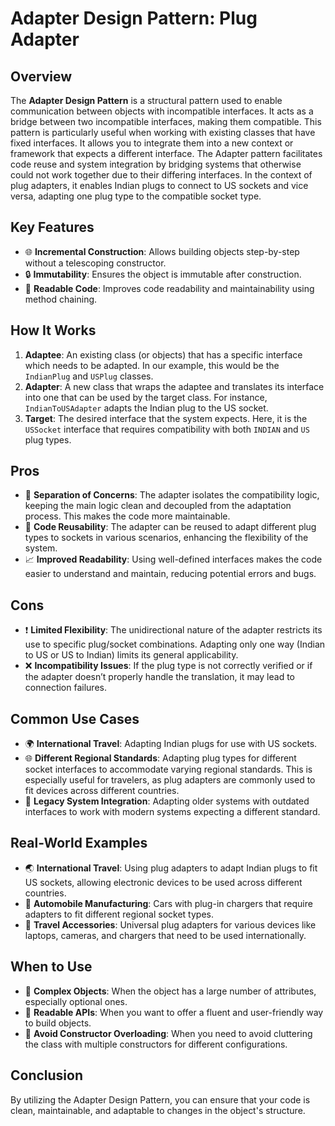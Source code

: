 # Adapter Design Pattern: Plug Adapter

## Overview
The **Adapter Design Pattern** is a structural pattern used to enable communication between objects with incompatible interfaces. It acts as a bridge between two incompatible interfaces, making them compatible. This pattern is particularly useful when working with existing classes that have fixed interfaces. It allows you to integrate them into a new context or framework that expects a different interface. The Adapter pattern facilitates code reuse and system integration by bridging systems that otherwise could not work together due to their differing interfaces. In the context of plug adapters, it enables Indian plugs to connect to US sockets and vice versa, adapting one plug type to the compatible socket type.

## Key Features
- 🌐 **Incremental Construction**: Allows building objects step-by-step without a telescoping constructor.
- 🔒 **Immutability**: Ensures the object is immutable after construction.
- 📖 **Readable Code**: Improves code readability and maintainability using method chaining.

## How It Works
1. **Adaptee**: An existing class (or objects) that has a specific interface which needs to be adapted. In our example, this would be the `IndianPlug` and `USPlug` classes.
2. **Adapter**: A new class that wraps the adaptee and translates its interface into one that can be used by the target class. For instance, `IndianToUSAdapter` adapts the Indian plug to the US socket.
3. **Target**: The desired interface that the system expects. Here, it is the `USSocket` interface that requires compatibility with both `INDIAN` and `US` plug types.

## Pros
- 🔄 **Separation of Concerns**: The adapter isolates the compatibility logic, keeping the main logic clean and decoupled from the adaptation process. This makes the code more maintainable.
- 🔄 **Code Reusability**: The adapter can be reused to adapt different plug types to sockets in various scenarios, enhancing the flexibility of the system.
- 📈 **Improved Readability**: Using well-defined interfaces makes the code easier to understand and maintain, reducing potential errors and bugs.

## Cons
- ❗ **Limited Flexibility**: The unidirectional nature of the adapter restricts its use to specific plug/socket combinations. Adapting only one way (Indian to US or US to Indian) limits its general applicability.
- ❌ **Incompatibility Issues**: If the plug type is not correctly verified or if the adapter doesn’t properly handle the translation, it may lead to connection failures.

## Common Use Cases
- 🌍 **International Travel**: Adapting Indian plugs for use with US sockets.
- 🌐 **Different Regional Standards**: Adapting plug types for different socket interfaces to accommodate varying regional standards. This is especially useful for travelers, as plug adapters are commonly used to fit devices across different countries.
- 🚀 **Legacy System Integration**: Adapting older systems with outdated interfaces to work with modern systems expecting a different standard.

## Real-World Examples
- 🌏 **International Travel**: Using plug adapters to adapt Indian plugs to fit US sockets, allowing electronic devices to be used across different countries.
- 🚗 **Automobile Manufacturing**: Cars with plug-in chargers that require adapters to fit different regional socket types.
- 🎒 **Travel Accessories**: Universal plug adapters for various devices like laptops, cameras, and chargers that need to be used internationally.

## When to Use
- 📐 **Complex Objects**: When the object has a large number of attributes, especially optional ones.
- 📖 **Readable APIs**: When you want to offer a fluent and user-friendly way to build objects.
- 🚫 **Avoid Constructor Overloading**: When you need to avoid cluttering the class with multiple constructors for different configurations.

## Conclusion
By utilizing the Adapter Design Pattern, you can ensure that your code is clean, maintainable, and adaptable to changes in the object's structure.
